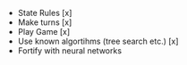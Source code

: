 - State Rules [x]
- Make turns [x]
- Play Game [x]
- Use known algortihms (tree search etc.) [x]
- Fortify with neural networks
